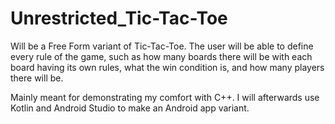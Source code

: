 # Unrestricted_Tic-Tac-Toe

Will be a Free Form variant of Tic-Tac-Toe. The user will be able to define every rule of the game, such as how many boards there will be with each board having its own rules, what the win condition is, and how many players there will be. 

Mainly meant for demonstrating my comfort with C++. 
I will afterwards use Kotlin and Android Studio to make an Android app variant.
